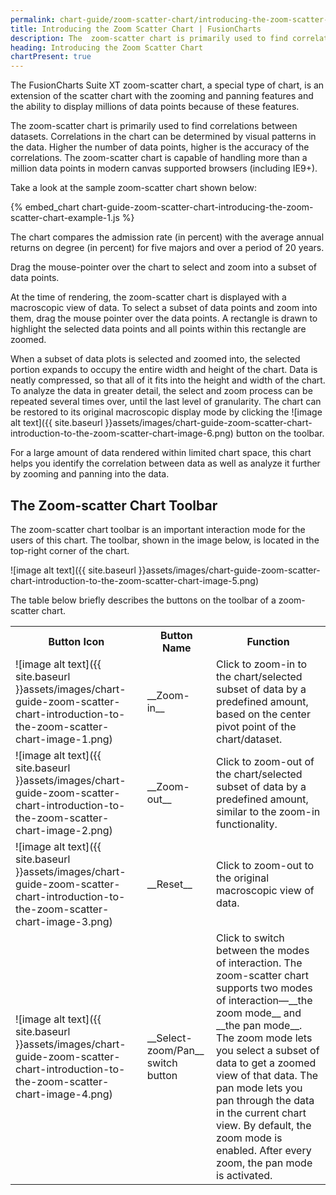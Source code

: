 ```yaml
---
permalink: chart-guide/zoom-scatter-chart/introducing-the-zoom-scatter-chart.html
title: Introducing the Zoom Scatter Chart | FusionCharts
description: The  zoom-scatter chart is primarily used to find correlations between datasets. Correlations in the chart can be determined by visual patterns in the data.
heading: Introducing the Zoom Scatter Chart
chartPresent: true
---
```


The FusionCharts Suite XT zoom-scatter chart, a special type of chart, is an extension of the scatter chart with the zooming and panning features and the ability to display millions of data points because of these features.

The  zoom-scatter chart is primarily used to find correlations between datasets. Correlations in the chart can be determined by visual patterns in the data. Higher the number of data points, higher is the accuracy of the correlations. The zoom-scatter chart is capable of handling more than a million data points in modern canvas supported browsers (including IE9+).

Take a look at the sample zoom-scatter chart shown below:

{% embed_chart chart-guide-zoom-scatter-chart-introducing-the-zoom-scatter-chart-example-1.js %}

The chart compares the admission rate (in percent) with the average annual returns on degree (in percent) for five majors and over a period of 20 years.

Drag the mouse-pointer over the chart to select and zoom into a subset of data points.

At the time of rendering, the zoom-scatter chart is displayed with a macroscopic view of  data. To select a subset of data points and zoom into them, drag the mouse pointer over the data points. A rectangle is drawn to highlight the selected data points and all points within this rectangle are zoomed. 

When a subset of data plots is selected and zoomed into, the selected portion expands to occupy the entire width and height of the chart. Data is neatly compressed, so that all of it fits into the height and width of the chart. To analyze the data in greater detail, the select and zoom process can be repeated several times over, until the last level of granularity. The chart can be restored to its original macroscopic display mode by clicking the ![image alt text]({{ site.baseurl }}assets/images/chart-guide-zoom-scatter-chart-introduction-to-the-zoom-scatter-chart-image-6.png) button on the toolbar. 

For a large amount of data rendered within limited chart space, this chart helps you identify the correlation between data as well as analyze it further by zooming and panning into the data.

## The Zoom-scatter Chart Toolbar

The zoom-scatter chart toolbar is an important interaction mode for the users of this chart. The toolbar, shown in the image below, is located in the top-right corner of the chart.

![image alt text]({{ site.baseurl }}assets/images/chart-guide-zoom-scatter-chart-introduction-to-the-zoom-scatter-chart-image-5.png)

The table below briefly describes the buttons on the toolbar of a zoom-scatter chart.

<table>
  <tr>
    <th> Button Icon </th>
    <th> Button Name </th>
    <th> Function </th>
  </tr>
  <tr> 
    <td> ![image alt text]({{ site.baseurl }}assets/images/chart-guide-zoom-scatter-chart-introduction-to-the-zoom-scatter-chart-image-1.png) </td>
    <td> __Zoom-in__ </td>
    <td> Click to zoom-in to the chart/selected subset of data by a predefined amount, based on the center pivot point of the chart/dataset. </td>
  </tr>
  <tr>
    <td> ![image alt text]({{ site.baseurl }}assets/images/chart-guide-zoom-scatter-chart-introduction-to-the-zoom-scatter-chart-image-2.png) </td>
    <td> __Zoom-out__ </td> 
    <td> Click to zoom-out of the chart/selected subset of data by a predefined amount, similar to the zoom-in functionality. </td>
  </tr>
  <tr>
    <td> ![image alt text]({{ site.baseurl }}assets/images/chart-guide-zoom-scatter-chart-introduction-to-the-zoom-scatter-chart-image-3.png) </td>
    <td> __Reset__ </td>
    <td> Click to zoom-out to the original macroscopic view of data. </td>
  </tr>
  <tr>
    <td> ![image alt text]({{ site.baseurl }}assets/images/chart-guide-zoom-scatter-chart-introduction-to-the-zoom-scatter-chart-image-4.png) </td>
    <td> __Select-zoom/Pan__ switch button </td>
    <td> Click to switch between the modes of interaction. The zoom-scatter chart supports two modes of interaction—__the zoom mode__ and __the pan mode__. The zoom mode lets you select a subset of data to get a zoomed view of that data. The pan mode lets you pan through the data in the current chart view. By default, the zoom mode is enabled. After every zoom, the pan mode is activated. </td>
  </tr> 
</table>